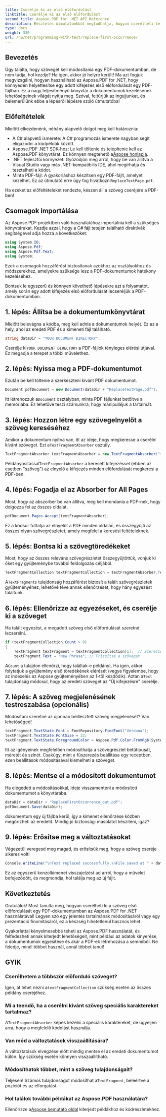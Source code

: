 ```yaml
---
title: Cserélje ki az első előfordulást
linktitle: Cserélje ki az első előfordulást
second_title: Aspose.PDF for .NET API Reference
description: Részletes útmutatónkból megtudhatja, hogyan cserélheti le a szöveg első előfordulását a PDF-ben az Aspose.PDF for .NET használatával. Tökéletes fejlesztőknek és dokumentumkezelőknek.
type: docs
weight: 330
url: /hu/net/programming-with-text/replace-first-occurrence/
---
```

## Bevezetés

Úgy találta, hogy szöveget kell módosítania egy PDF-dokumentumban, de nem tudja, hol kezdje? Ha igen, akkor jó helyre került! Ma azt fogjuk megvizsgálni, hogyan használható az Aspose.PDF for .NET, hogy könnyedén helyettesítse egy adott kifejezés első előfordulását egy PDF-fájlban. Ez a nagy teljesítményű könyvtár a dokumentumok kezelésének lehetőségeinek világát nyitja meg. Szóval, feltűrjük az ingujjunkat, és belemerülünk ebbe a lépésről lépésre szóló útmutatóba!

## Előfeltételek

Mielőtt elkezdenénk, néhány alapvető dolgot meg kell határoznia:

- A C# alapvető ismerete: A C# programozás ismerete nagyban segít eligazodni a kódpéldák között.
-  Aspose.PDF .NET SDK-hoz: Le kell töltenie és telepítenie kell az Aspose.PDF könyvtárat. Ez könnyen megtehető a[Aspose honlapja](https://releases.aspose.com/pdf/net/). 
- .NET fejlesztői környezet: Győződjön meg arról, hogy be van állítva a Visual Studio vagy más .NET-kompatibilis IDE, ahol megírhatja és tesztelheti a kódot.
- Minta PDF-fájl: A gyakorláshoz készítsen egy PDF-fájlt, amelyet kezelhet. Ez az útmutató erre úgy fog hivatkozni`ReplaceTextPage.pdf`.

Ha ezeket az előfeltételeket rendezte, készen áll a szöveg cseréjére a PDF-ben!

## Csomagok importálása

Az Aspose.PDF projektben való használatához importálnia kell a szükséges könyvtárakat. Kezdje azzal, hogy a C# fájl tetején található direktívák segítségével adja hozzá a következőket:

```csharp
using System.IO;
using Aspose.Pdf;
using Aspose.Pdf.Text;
using System;
```

Ezek a csomagok hozzáférést biztosítanak azokhoz az osztályokhoz és módszerekhez, amelyekre szüksége lesz a PDF-dokumentumok hatékony kezeléséhez.

Bontsuk le egyszerű és könnyen követhető lépésekre azt a folyamatot, amely során egy adott kifejezés első előfordulását lecseréljük a PDF-dokumentumban.

## 1. lépés: Állítsa be a dokumentumkönyvtárat

Mielőtt belevágna a kódba, meg kell adnia a dokumentumok helyét. Ez az a hely, ahol az eredeti PDF és a kimeneti fájl található.

```csharp
string dataDir = "YOUR DOCUMENT DIRECTORY";
```
 Cserélje ki`YOUR DOCUMENT DIRECTORY` a PDF-fájlok tényleges elérési útjával. Ez megadja a terepet a többi művelethez.

## 2. lépés: Nyissa meg a PDF-dokumentumot

Ezután be kell töltenie a szerkeszteni kívánt PDF dokumentumot.

```csharp
Document pdfDocument = new Document(dataDir + "ReplaceTextPage.pdf");
```
Itt létrehozzuk a`Document` osztályban, minta PDF fájlunkat betöltve a memóriába. Ez lehetővé teszi számunkra, hogy manipuláljuk a tartalmát.

## 3. lépés: Hozzon létre egy szövegelnyelőt a szöveg kereséséhez

 Amikor a dokumentum nyitva van, itt az ideje, hogy megkeresse a cserélni kívánt szöveget. Ezt a`TextFragmentAbsorber` osztály.

```csharp
TextFragmentAbsorber textFragmentAbsorber = new TextFragmentAbsorber("text");
```
 Példányosítással`TextFragmentAbsorber` a keresett kifejezéssel (ebben az esetben "szöveg") az elnyelő a kifejezés minden előfordulását megkeresi a PDF-ben.

## 4. lépés: Fogadja el az Absorber for All Pages

Most, hogy az abszorber be van állítva, meg kell mondania a PDF-nek, hogy dolgozza fel az összes oldalát.

```csharp
pdfDocument.Pages.Accept(textFragmentAbsorber);
```
Ez a kódsor futtatja az elnyelőt a PDF minden oldalán, és összegyűjti az összes olyan szövegrészletet, amely megfelel a keresési feltételeknek.

## 5. lépés: Bontsa ki a szövegtöredékeket

Most, hogy az összes releváns szövegrészletet összegyűjtöttük, vonjuk ki őket egy gyűjteménybe további feldolgozás céljából.

```csharp
TextFragmentCollection textFragmentCollection = textFragmentAbsorber.TextFragments;
```
 A`TextFragments` tulajdonság hozzáférést biztosít a talált szövegrészletek gyűjteményéhez, lehetővé téve annak ellenőrzését, hogy hány egyezést találtunk.

## 6. lépés: Ellenőrizze az egyezéseket, és cserélje ki a szöveget

Ha talált egyezést, a megadott szöveg első előfordulását szeretné lecserélni.

```csharp
if (textFragmentCollection.Count > 0)
{
    TextFragment textFragment = textFragmentCollection[1];  // Szerezze meg az első előfordulást
    textFragment.Text = "New Phrase"; // Frissítse a szöveget
```
 A`Count` a tulajdon ellenőrzi, hogy találtak-e példányt. Ha igen, akkor folytatjuk a gyűjtemény első töredékének elérését (vegye figyelembe, hogy az indexelés az Aspose gyűjteményében az 1-től kezdődik). Aztán a`Text` tulajdonság módosul, hogy az eredeti szöveget az "Új kifejezésre" cserélje.

## 7. lépés: A szöveg megjelenésének testreszabása (opcionális)

Módosítani szeretné az újonnan beillesztett szöveg megjelenését? Van lehetőséged!

```csharp
textFragment.TextState.Font = FontRepository.FindFont("Verdana");
textFragment.TextState.FontSize = 22;
textFragment.TextState.ForegroundColor = Aspose.Pdf.Color.FromRgb(System.Drawing.Color.Blue);
```
Itt az igényeinek megfelelően módosíthatja a szövegrészlet betűtípusát, méretét és színét. Csakúgy, mint a fűszerezés beállítása egy receptben, ezen beállítások módosításával kiemelheti a szöveget.

## 8. lépés: Mentse el a módosított dokumentumot

Ha elégedett a módosításokkal, ideje visszamenteni a módosított dokumentumot a könyvtárába.

```csharp
dataDir = dataDir + "ReplaceFirstOccurrence_out.pdf";
pdfDocument.Save(dataDir);
```
dokumentum egy új fájlba kerül, így a kimenet ellenőrzése közben megőrizheti az eredetit. Mindig jó biztonsági másolatot készíteni, igaz?

## 9. lépés: Erősítse meg a változtatásokat

Végezetül veregesd meg magad, és erősítsük meg, hogy a szöveg cseréje sikeres volt!

```csharp
Console.WriteLine("\nText replaced successfully.\nFile saved at " + dataDir);
```
Ez az egyszerű konzolkimenet visszajelzést ad arról, hogy a művelet befejeződött, és megmondja, hol találja meg az új fájlt.

## Következtetés

Gratulálok! Most tanulta meg, hogyan cserélheti le a szöveg első előfordulását egy PDF-dokumentumban az Aspose.PDF for .NET használatával! Legyen szó egy jelentés tartalmának módosításáról vagy egy prezentáció finomításáról, ez a készség hihetetlenül hasznos lehet. 

Gyakorlattal kényelmesebbé teheti az Aspose.PDF használatát, és felfedezheti annak kiterjedt lehetőségeit, mint például az adatok kinyerése, a dokumentumok egyesítése és akár a PDF-ek létrehozása a semmiből. Ne feledje, minél többet használ, annál többet tanul!

## GYIK

### Cserélhetem a többször előforduló szöveget?
 Igen, át lehet nézni a`textFragmentCollection` szükség esetén az összes példány cseréjéhez.

### Mi a teendő, ha a cserélni kívánt szöveg speciális karaktereket tartalmaz?
 A`TextFragmentAbsorber` képes kezelni a speciális karaktereket, de ügyeljen arra, hogy a megfelelő kódolást használja.

### Van mód a változtatások visszaállítására?
A változtatások elvégzése előtt mindig mentse el az eredeti dokumentumot külön. Így szükség esetén könnyen visszaállítható.

### Módosíthatok többet, mint a szöveg tulajdonságait?
 Teljesen! Számos tulajdonságot módosíthat a`TextFragment`, beleértve a pozíciót és az elforgatást.

### Hol találok további példákat az Aspose.PDF használatára?
 Ellenőrizze a[Aspose bemutató oldal](https://releases.aspose.com/pdf/net/) kiterjedt példákhoz és kódrészletekhez.